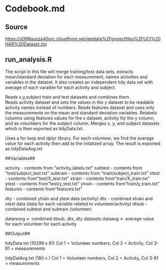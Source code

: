 # Codebook.md #

## Source ##
https://d396qusza40orc.cloudfront.net/getdata%2Fprojectfiles%2FUCI%20HAR%20Dataset.zip

## run_analysis.R ##
The script in this file will merge training/test data sets, extracts mean/standard deviation for each measurement, names activities and variables in the dataset. 
It also creates an independent tidy data set with average of each varaible for each activity and subject.

Reads x,y,subject train and test datasets and combines them.  
Reads activity dataset and sets the values in the y dataset to be readable activity names instead of numbers.
Reads features dataset and uses only the measurements on the mean and standard deviation variables.
Relabels columns using features values for the x dataset, activity for the y column, and as volunteers for the subject column.
Merges x, y, and subject datasets which is then exported as tidyData.txt.

Uses a for loop and dplyr library. For each volunteer, we find the average value for each activity then add to the initalized array. 
The result is exported as tidyDataAvg.txt

##Variables##

activity - contents from "activity_labels.txt"
subtest - contents from "test/subject_test.txt" 
subtrain - contents from "train/subject_train.txt"
xtest - contents from"test/X_test.txt"
xtrain - contents from"train/X_train.txt"
ytest - contents from"test/y_test.txt"
ytrain - contents from"train/y_train.txt"
features - contents from"features.txt"

dty - combined ytrain and ytest data (activity)
dtx - combined xtrain and xtest data (data for each variable related to volunteer/activity)
dtsub - combined subtest and subtrain (volunteer)

datareorg <- combined dtsub, dtx, dty datasets
dataavg <- average value for each volunteer for each activity

##Output##

tidyData.txt (10299 x 81)
Col 1 = Volunteer numbers, Col 2 = Activity, Col 3-81 = measurements 

tidyDatAvg.txt (180 x )
Col 1 = Volunteer numbers, Col 2 = Activity, Col 3-81 = measurements 
